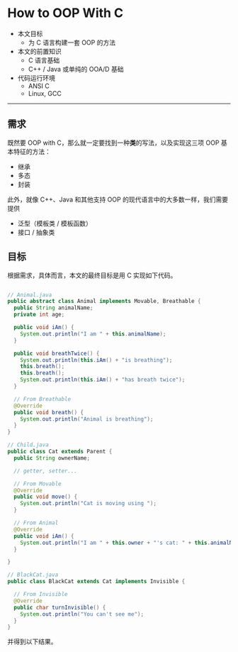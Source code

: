 # How to OOP With C

- 本文目标
  - 为 C 语言构建一套 OOP 的方法
- 本文的前置知识
  - C 语言基础
  - C++ / Java 或单纯的 OOA/D 基础
- 代码运行环境
  - ANSI C
  - Linux, GCC

---

## 需求

既然要 OOP with C，那么就一定要找到一种**类**的写法，以及实现这三项 OOP 基本特征的方法：

- 继承
- 多态
- 封装

此外，就像 C++、Java 和其他支持 OOP 的现代语言中的大多数一样，我们需要提供

- 泛型（模板类 / 模板函数）
- 接口 / 抽象类

## 目标

根据需求，具体而言，本文的最终目标是用 C 实现如下代码。

```Java

// Animal.java
public abstract class Animal implements Movable, Breathable {
  public String animalName;
  private int age;

  public void iAm() {
    System.out.println("I am " + this.animalName);
  }

  public void breathTwice() {
    System.out.println(this.iAm() + "is breathing");
    this.breath();
    this.breath();
    System.out.println(this.iAm() + "has breath twice");
  }

  // From Breathable
  @Override
  public void breath() {
    System.out.println("Animal is breathing");
  }
}

// Child.java
public class Cat extends Parent {
  public String ownerName;

  // getter, setter...

  // From Movable
  @Override
  public void move() {
    System.out.println("Cat is moving using ");
  }

  // From Animal
  @Override
  public void iAm() {
    System.out.println("I am " + this.owner + "'s cat: " + this.animalName);
  }

}

// BlackCat.java
public class BlackCat extends Cat implements Invisible {

  // From Invisible
  @Override
  public char turnInvisible() {
    System.out.println("You can't see me");
  }
}
```

并得到以下结果。